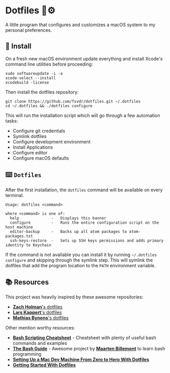 # Dotfiles 🤖⚙️

A little program that configures and customizes a macOS system to my personal preferences.

## 🚀 Install

On a fresh new macOS environment update everything and install Xcode's command line utilities before proceeding:

```
sudo softwareupdate -i -a
xcode-select --install
xcodebuild -license
```

Then install the dotfiles repository:

```
git clone https://github.com/fsvdr/dotfiles.git ~/.dotfiles
cd ~/.dotfiles && ./dotfiles configure
```

This will run the installation script which will go through a few automation tasks:

- Configure git credentials
- Symlink dotfiles
- Configure development environment
- Install Applications
- Configure editor
- Configure macOS defaults

## ⌨️ `Dotfiles`

After the first installation, the `dotfiles` command will be available on every terminal.

```
Usage: dotfiles <command>

where <command> is one of:
  help              -   Displays this banner
  configure         -   Runs the entire configuration script on the host machine
  editor-backup     -   Backs up all atom packages to atom-packages.txt
  ssh-keys-restore  -   Sets up SSH keys permissions and adds primary identity to Keychain
```

If the command is not available you can install it by running `~/.dotfiles configure` and skipping through the symlink step. This will symlink the dotfiles that add the program location to the `PATH` environment variable.

## 📚 Resources

This project was heavily inspired by these awesome repositories:

- [**Zach Holman**'s dotfiles](https://github.com/holman/dotfiles)
- [**Lars Kappert**'s dotfiles](https://github.com/webpro/dotfiles)
- [**Mathias Bynens**'s dotfiles](https://github.com/mathiasbynens/dotfiles)

Other mention worthy resources:

- [**Bash Scripting Cheatsheet**](https://devhints.io/bash) - Cheatsheet with plenty of useful bash commands and examples
- [**The Bash Guide**](https://guide.bash.academy/) - Awesome project by [**Maarten Billemont**](https://github.com/lhunath) to learn bash programming
- [**Setting Up a Mac Dev Machine From Zero to Hero With Dotfiles**](https://code.tutsplus.com/tutorials/setting-up-a-mac-dev-machine-from-zero-to-hero-with-dotfiles--net-35449)
- [**Getting Started With Dotfiles**](https://medium.com/@webprolific/getting-started-with-dotfiles-43c3602fd789)
